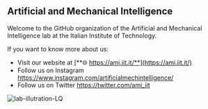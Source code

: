 ## Artificial and Mechanical Intelligence

Welcome to the GitHub organization of the Artificial and Mechanical Intelligence lab at the Italian Institute of Technology.

If you want to know more about us:
* Visit our website at [**🌐 https://ami.iit.it/**](https://ami.iit.it/)
* Follow us on Instagram https://www.instagram.com/artificialmechintelligence/
* Follow us on Twitter https://twitter.com/ami_iit 

![lab-illutration-LQ](https://user-images.githubusercontent.com/5045846/140615269-fac62de5-d08c-464b-a398-40f3de6b103a.png)

